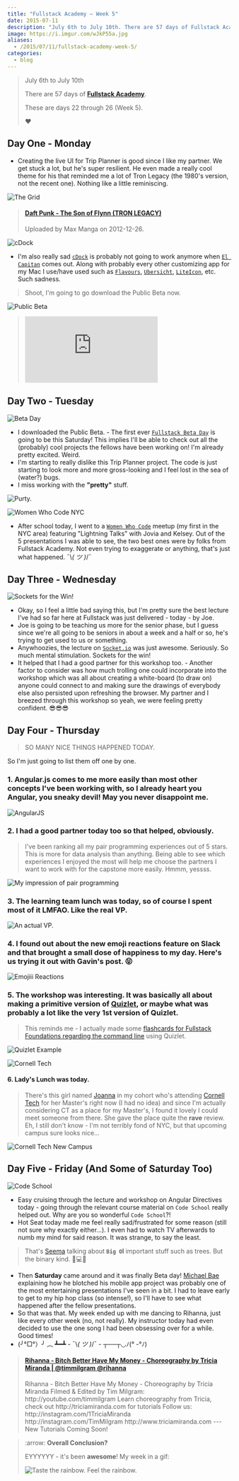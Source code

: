 ```yaml
---
title: "Fullstack Academy – Week 5"
date: 2015-07-11
description: "July 6th to July 10th. There are 57 days of Fullstack Academy. These are days 22 through 26. Week 5. 💕💓💕"
image: https://i.imgur.com/wJkP55a.jpg
aliases:
  - /2015/07/11/fullstack-academy-week-5/
categories:
  - blog
---
```


> July 6th to July 10th
>
> There are 57 days of [**Fullstack Academy**](https://www.fullstackacademy.com).
>
> These are days 22 through 26 (Week 5).
>
> ❤️

## Day One - Monday

- Creating the live UI for Trip Planner is good since I like my partner. We get stuck a lot, but he's super resilient. He even made a really cool theme for his that reminded me a lot of Tron Legacy (the 1980's version, not the recent one). Nothing like a little reminiscing.

![The Grid](https://img15.deviantart.net/1ea4/i/2012/184/d/1/c__s_grid___tron_wallpaper_by_kylecaio-d55uk9k.png)

<blockquote class="embedly-card"><h4><a href="https://www.youtube.com/watch?v=YKEZoOjc6to">Daft Punk - The Son of Flynn (TRON LEGACY)</a></h4><p>Uploaded by Max Manga on 2012-12-26.</p></blockquote>
<script async src="//cdn.embedly.com/widgets/platform.js" charset="UTF-8"></script>

![cDock](https://www.macupdate.com/images/icons256/51149.png)

- I'm also really sad [`cDock`](https://sourceforge.net/projects/cdock/) is probably not going to work anymore when [`El Capitan`](https://www.apple.com/osx/elcapitan-preview/) comes out. Along with probably every other customizing app for my Mac I use/have used such as [`Flavours`](https://flavours.interacto.net/), [`Ubersicht`](https://tracesof.net/uebersicht/), [`LiteIcon`](https://www.freemacsoft.net/liteicon/), etc. Such sadness.

> Shoot, I'm going to go download the Public Beta now.

![Public Beta](https://appleseedcdn.apple.com/sp/assets/open/osx-redem-3-b5354fc65738307112781f260cf50c4c.jpg)

> ![I have yet to watch a movie about Steve Jobs.](https://www.scubaboard.com/forums/attachment.php?attachmentid=136243&stc=1&d=1348241804)

## Day Two - Tuesday

![Beta Day](https://i.imgur.com/2zJDhXp.png)

- I downloaded the Public Beta. - The first ever [`Fullstack Beta Day`](https://www.eventbrite.com/e/fullstack-beta-day-tickets-17673389584) is going to be this Saturday! This implies I'll be able to check out all the (probably) cool projects the fellows have been working on! I'm already pretty excited. Weird.
- I'm starting to really dislike this Trip Planner project. The code is just starting to look more and more gross-looking and I feel lost in the sea of (water?) bugs.
- I miss working with the **"pretty"** stuff.

![Purty.](https://i.imgur.com/LLMi7ye.jpg)

![Women Who Code NYC](https://photos4.meetupstatic.com/photos/event/9/0/a/8/600_341377032.jpeg)

- After school today, I went to a [`Women Who Code`](https://www.meetup.com/WomenWhoCodeNYC/events/220650892/) meetup (my first in the NYC area) featuring "Lightning Talks" with Jovia and Kelsey. Out of the 5 presentations I was able to see, the two best ones were by folks from Fullstack Academy. Not even trying to exaggerate or anything, that's just what happened. ¯\\_( ツ )_/¯

## Day Three - Wednesday

![Sockets for the Win!](https://storage.vexxhost.net/v1/d7594b0298b54bcc9e4e0f252e1da2e4/blog/mean-socket-io-integration-tutorial%2Fsocketio-logo.png)

- Okay, so I feel a little bad saying this, but I'm pretty sure the best lecture I've had so far here at Fullstack was just delivered - today - by Joe.
- Joe is going to be teaching us more for the senior phase, but I guess since we're all going to be seniors in about a week and a half or so, he's trying to get used to us or something.
- Anywhoozies, the lecture on [`Socket.io`](https://socket.io/ "Socket.io") was just awesome. Seriously. So much mental stimulation. Sockets for the win!
- It helped that I had a good partner for this workshop too. - Another factor to consider was how much trolling one could incorporate into the workshop which was all about creating a white-board (to draw on) anyone could connect to and making sure the drawings of everybody else also persisted upon refreshing the browser. My partner and I breezed through this workshop so yeah, we were feeling pretty confident. 😎😎😎

## Day Four - Thursday

> SO MANY NICE THINGS HAPPENED TODAY.

So I'm just going to list them off one by one.

### 1. Angular.js comes to me more easily than most other concepts I've been working with, so I already heart you Angular, you sneaky devil! May you never disappoint me.

![AngularJS](https://prerender.io/img/angularjs.jpg)

### 2. I had a good partner today too so that helped, obviously.

> I've been ranking all my pair programming experiences out of 5 stars. This is more for data analysis than anything. Being able to see which experiences I enjoyed the most will help me choose the partners I want to work with for the capstone more easily. Hmmm, yessss.

![My impression of pair programming](https://codurance.com/assets/img/custom/blog/muppetspairprogramming.jpg)

### 3. The learning team lunch was today, so of course I spent most of it LMFAO. Like the real VP.

![An actual VP.](https://media3.giphy.com/media/G1Zu26ae7mZr2/200.gif)

### 4. I found out about the new emoji reactions feature on Slack and that brought a small dose of happiness to my day. Here's us trying it out with Gavin's post. 😝

![Emojiii Reactions](https://i.imgur.com/lJxcOh0.png)

### 5. The workshop was interesting. It was basically all about making a primitive version of [Quizlet](https://quizlet.com/ "Quizlet"), or maybe what was probably a lot like the very 1st version of Quizlet.

> This reminds me - I actually made some [flashcards for Fullstack Foundations regarding the command line](https://quizlet.com/80424838/fullstack-foundations-intro-to-the-command-line-flash-cards/) using Quizlet.

![Quizlet Example](https://i.imgur.com/YbQ549K.png)

![Cornell Tech](https://tech.cornell.edu/static/css/images/content-logo.png)

#### 6. Lady's Lunch was today.

> There's this girl named [Joanna](https://github.com/joanaz/) in my cohort who's attending [Cornell Tech](https://tech.cornell.edu/) for her Master's right now (I had no idea) and since I'm actually considering CT as a place for my Master's, I found it lovely I could meet someone from there. She gave the place quite the **rave** review.
> Eh, I still don't know - I'm not terribly fond of NYC, but that upcoming campus sure looks nice...

![Cornell Tech New Campus](https://tech.cornell.edu/uploads/galleries/_full/campus-view-from-manhattan-aerial.jpg)

## Day Five - Friday (And Some of Saturday Too)

![Code School](https://ambassador-api.s3.amazonaws.com/uploads/portal/655/2014_09_16_20_43_07_Logo-horizontal.png)

- Easy cruising through the lecture and workshop on Angular Directives today - going through the relevant course material on `Code School` really helped out. Why are you so wonderful `Code School`?!
- Hot Seat today made me feel really sad/frustrated for some reason (still not sure why exactly either...). I even had to watch TV afterwards to numb my mind for said reason. It was strange, to say the least.

> That's [Seema](https://twitter.com/seemaisms) talking about **`Big O`l** important stuff such as trees. But the binary kind. 🌳💻🌳

- Then **Saturday** came around and it was finally Beta day! [Michael Bae](https://twitter.com/michaelbbae) explaining how he blotched his mobile app project was probably one of the most entertaining presentations I've seen in a bit. I had to leave early to get to my hip hop class (so intense!), so I'll have to see what happened after the fellow presentations.
- So that was that. My week ended up with me dancing to Rihanna, just like every other week (no, not really). My instructor today had even decided to use the one song I had been obsessing over for a while. Good times!
- (╯°□°）╯ ︵ ┻━┻ - ¯\\_( ツ )_/¯ - ┬──┬◡ﾉ(° -°ﾉ)

<blockquote class="embedly-card"><h4><a href="https://www.youtube.com/watch?v=qQraeOG-3L8">Rihanna - Bitch Better Have My Money - Choreography by Tricia Miranda | @timmilgram @rihanna</a></h4><p>Rihanna - Bitch Better Have My Money - Choreography by Tricia Miranda Filmed & Edited by Tim Milgram: http://youtube.com/timmilgram Learn choreography from Tricia, check out http://triciamiranda.com for tutorials Follow us: http://instagram.com/1TriciaMiranda http://instagram.com/TimMilgram http://www.triciamiranda.com --- New Tutorials Coming Soon!</p></blockquote>
<script async src="//cdn.embedly.com/widgets/platform.js" charset="UTF-8"></script>

> :arrow: **Overall Conclusion?**
>
> EYYYYYY - it's been **awesome**! My week in a gif:
>
> ![Taste the rainbow. Feel the rainbow.](https://media1.giphy.com/media/SKGo6OYe24EBG/200w.gif)

